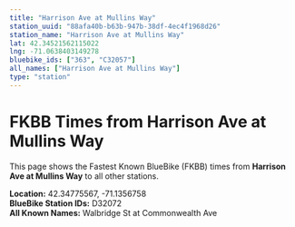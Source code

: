 ```yaml
---
title: "Harrison Ave at Mullins Way"
station_uuid: "88afa40b-b63b-947b-38df-4ec4f1968d26"
station_name: "Harrison Ave at Mullins Way"
lat: 42.34521562115022
lng: -71.0638403149278
bluebike_ids: ["363", "C32057"]
all_names: ["Harrison Ave at Mullins Way"]
type: "station"
---
```


# FKBB Times from Harrison Ave at Mullins Way

This page shows the Fastest Known BlueBike (FKBB) times from **Harrison Ave at Mullins Way** to all other stations.

**Location:** 42.34775567, -71.1356758  
**BlueBike Station IDs:** D32072  
**All Known Names:** Walbridge St at Commonwealth Ave

